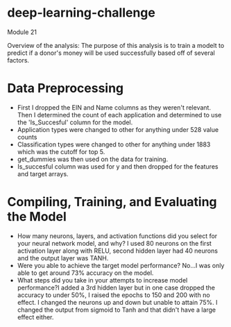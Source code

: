 # deep-learning-challenge
Module 21

Overview of the analysis: The purpose of this analysis is to train a modelt to predict if a donor's money will be used successfully based off of several factors.

# Data Preprocessing

* First I dropped the EIN and Name columns as they weren't relevant.  Then I determined the count of each application and determined to use the 'Is_Succesful' column for the model.
* Application types were changed to other for anything under 528 value counts
* Classification types were changed to other for anything under 1883 which was the cutoff for top 5.
* get_dummies was then used on the data for training.
* Is_succesful column was used for y and then dropped for the features and target arrays.


# Compiling, Training, and Evaluating the Model

* How many neurons, layers, and activation functions did you select for your neural network model, and why? I used 80 neurons on the first activation layer along with RELU, second hidden layer had 40 neurons and the output 
 layer was TANH.
* Were you able to achieve the target model performance? No...I was only able to get around 73% accuracy on the model.
* What steps did you take in your attempts to increase model performance?I added a 3rd hidden layer but in one case dropped the accuracy to under 50%, I raised the epochs to 150 and 200 with no effect.  I changed the neurons up and down but unable to attain 75%.  I changed the output from sigmoid to Tanh and that didn't have a large effect either.

